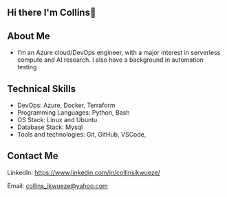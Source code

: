 ## Hi there I'm Collins👋



## About Me
- I’m an Azure cloud/DevOps engineer, with a major interest in serverless compute and AI research. I also have a background in automation testing

## Technical Skills
- DevOps: Azure, Docker, Terraform
- Programming Languages: Python, Bash
- OS Stack: Linux and Ubuntu
- Database Stack: Mysql
- Tools and technologies: Git, GitHub, VSCode, 

## Contact Me
LinkedIn: https://www.linkedin.com/in/collinsikwueze/ 
 
Email: collins_ikwueze@yahoo.com

<!--
**bombidoski/bombidoski** is a ✨ _special_ ✨ repository because its `README.md` (this file) appears on your GitHub profile.

Here are some ideas to get you started:

- 🔭 I’m currently working on Cloud Projects 
- 🌱 I’m currently learning ...
- 👯 I’m looking to collaborate on Cloud and Devops Projects
- 🤔 I’m looking for help with ...
- 💬 Ask me about ...
- 📫 How to reach me: ...
- 😄 Pronouns: ...
- ⚡ Fun fact: I love research and read tech articles in my free time. #Food lover
-->



